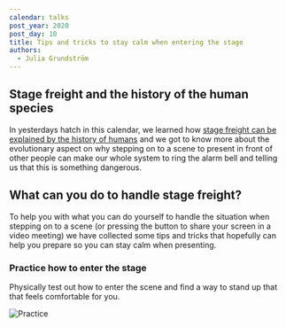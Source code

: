 ```yaml
---
calendar: talks
post_year: 2020
post_day: 10
title: Tips and tricks to stay calm when entering the stage
authors:
  - Julia Grundström
---
```

## Stage freight and the history of the human species

In yesterdays hatch in this calendar, we learned how [stage freight can be explained by the history of humans](https://www.talks.christmas/2020/9) and we got to know more about the evolutionary aspect on why stepping on to a scene to present in front of other people can make our whole system to ring the alarm bell and telling us that this is something dangerous.

## What can you do to handle stage freight?

To help you with what you can do yourself to handle the situation when stepping on to a scene (or pressing the button to share your screen in a video meeting) we have collected some tips and tricks that hopefully can help you prepare so you can stay calm when presenting. 

### Practice how to enter the stage

Physically test out how to enter the scene and find a way to stand up that that feels comfortable for you. 

![Practice](https://media.giphy.com/media/9RZXeqq2JynCXqltQS/giphy.gif)